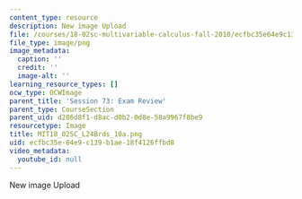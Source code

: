 ```yaml
---
content_type: resource
description: New image Upload
file: /courses/18-02sc-multivariable-calculus-fall-2010/ecfbc35e64e9c139b1ae18f4126ffbd8_MIT18_02SC_L24Brds_10a.png
file_type: image/png
image_metadata:
  caption: ''
  credit: ''
  image-alt: ''
learning_resource_types: []
ocw_type: OCWImage
parent_title: 'Session 73: Exam Review'
parent_type: CourseSection
parent_uid: d286d8f1-d8ac-d0b2-0d8e-58a9967f8be9
resourcetype: Image
title: MIT18_02SC_L24Brds_10a.png
uid: ecfbc35e-64e9-c139-b1ae-18f4126ffbd8
video_metadata:
  youtube_id: null
---
```

New image Upload

